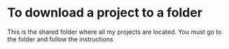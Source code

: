 # To download a project to a folder
 This is the shared folder where all my projects are located. You must go to the folder and follow the instructions

